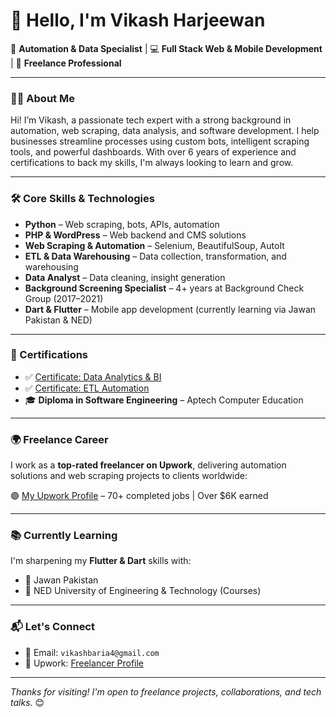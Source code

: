 # 👋 Hello, I'm Vikash Harjeewan

🚀 **Automation & Data Specialist** | 💻 **Full Stack Web & Mobile Development** | 🎯 **Freelance Professional**

---

### 🧑‍💻 About Me

Hi! I’m Vikash, a passionate tech expert with a strong background in automation, web scraping, data analysis, and software development. I help businesses streamline processes using custom bots, intelligent scraping tools, and powerful dashboards. With over 6 years of experience and certifications to back my skills, I'm always looking to learn and grow.

---

### 🛠️ Core Skills & Technologies

* **Python** – Web scraping, bots, APIs, automation
* **PHP & WordPress** – Web backend and CMS solutions
* **Web Scraping & Automation** – Selenium, BeautifulSoup, AutoIt
* **ETL & Data Warehousing** – Data collection, transformation, and warehousing
* **Data Analyst** – Data cleaning, insight generation
* **Background Screening Specialist** – 4+ years at Background Check Group (2017–2021)
* **Dart & Flutter** – Mobile app development (currently learning via Jawan Pakistan & NED)

---

### 🧳 Certifications

* ✅ [Certificate: Data Analytics & BI](https://media.licdn.com/dms/image/v2/C4E2DAQESRpkQC64E2Q/profile-treasury-document-images_800/profile-treasury-document-images_800/1/1611313340929?e=1753315200&v=beta&t=BT_jwVDlLkXBIMvljNhMLJGBCK4hCtalpOPoSqsRxHc)
* ✅ [Certificate: ETL Automation](https://media.licdn.com/dms/image/v2/C4E2DAQELF2uu_rbabg/profile-treasury-document-images_800/profile-treasury-document-images_800/1/1611552179308?e=1753315200&v=beta&t=v0iZCvPhS6vJs7PXC2nrFfD2eCq5V3_AsaFI6hDOp_c)
* 🎓 **Diploma in Software Engineering** – Aptech Computer Education

---

### 🌍 Freelance Career

I work as a **top-rated freelancer on Upwork**, delivering automation solutions and web scraping projects to clients worldwide:

🟢 [My Upwork Profile](https://www.upwork.com/freelancers/~01f5a825ac35115863) – 70+ completed jobs | Over \$6K earned

---

### 📚 Currently Learning

I'm sharpening my **Flutter & Dart** skills with:

* 🚀 Jawan Pakistan
* 📘 NED University of Engineering & Technology (Courses)

---

### 📬 Let's Connect

* 📧 Email: `vikashbaria4@gmail.com`
* 💼 Upwork: [Freelancer Profile](https://www.upwork.com/freelancers/~01f5a825ac35115863)

---

*Thanks for visiting! I'm open to freelance projects, collaborations, and tech talks.* 😊
